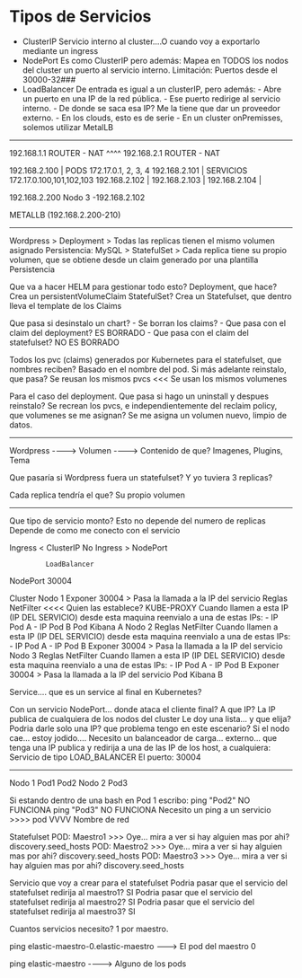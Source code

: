 # Tipos de Servicios

- ClusterIP         Servicio interno al cluster....O cuando voy a exportarlo mediante un ingress
- NodePort          Es como ClusterIP pero además: Mapea en TODOS los nodos del cluster un puerto al servicio interno.
                        Limitación: Puertos desde el 30000-32###
- LoadBalancer      De entrada es igual a un clusterIP, pero además:
                        - Abre un puerto en una IP de la red pública.
                        - Ese puerto redirige al servicio interno.
                        - De donde se saca esa IP? Me la tiene que dar un proveedor externo.
                            - En los clouds, esto es de serie
                        - En un cluster onPremisses, solemos utilizar MetalLB



-----

192.168.1.1   ROUTER - NAT
   ^^^^
192.168.2.1   ROUTER - NAT 

192.168.2.100       |   PODS        172.17.0.1, 2, 3, 4
192.168.2.101       |   SERVICIOS   172.17.0.100,101,102,103
192.168.2.102       |
192.168.2.103       |
192.168.2.104       |

192.168.2.200 Nodo 3 -192.168.2.102

METALLB (192.168.2.200-210)


-------
Wordpress > Deployment    > Todas las replicas tienen el mismo volumen asignado
    Persistencia:
MySQL     > StatefulSet   > Cada replica tiene su propio volumen, que se obtiene desde un claim generado por una plantilla
    Persistencia
    
Que va a hacer HELM para gestionar todo esto?
    Deployment, que hace?
        Crea un persistentVolumeClaim
    StatefulSet?
        Crea un Statefulset, que dentro lleva el template de los Claims
        
Que pasa si desinstalo un chart?
    - Se borran los claims?
        - Que pasa con el claim del deployment?  ES BORRADO 
        - Que pasa con el claim del statefulset? NO ES BORRADO

Todos los pvc (claims) generados por Kubernetes para el statefulset, que nombres reciben? Basado en el nombre del pod.
    Si más adelante reinstalo, que pasa? Se reusan los mismos pvcs <<< Se usan los mismos volumenes
    
Para el caso del deployment. Que pasa si hago un uninstall y despues reinstalo?
    Se recrean los pvcs, e independientemente del reclaim policy, que volumenes se me asignan?
        Se me asigna un volumen nuevo, limpio de datos.
        
        
---------------------

Wordpress
    ----> Volumen  ----> Contenido de que? Imagenes, Plugins, Tema

Que pasaría si Wordpress fuera un statefulset?
Y yo tuviera 3 replicas?


Cada replica tendría el que? Su propio volumen 

---------------------
Que tipo de servicio monto?
    Esto no depende del numero de replicas
    Depende de como me conecto con el servicio


Ingress < ClusterIP
No Ingress > NodePort
                
             LoadBalancer
    
NodePort 30004

Cluster
    Nodo 1
        Exponer 30004  > Pasa la llamada a la IP del servicio
        Reglas NetFilter <<<< Quien las establece? KUBE-PROXY
            Cuando llamen a esta IP (IP DEL SERVICIO) desde esta maquina
                reenvialo a una de estas IPs:
                    - IP Pod A
                    - IP Pod B
        Pod Kibana A
    Nodo 2
        Reglas NetFilter
            Cuando llamen a esta IP (IP DEL SERVICIO) desde esta maquina
                reenvialo a una de estas IPs:
                    - IP Pod A
                    - IP Pod B
        Exponer 30004  > Pasa la llamada a la IP del servicio
    Nodo 3
        Reglas NetFilter
            Cuando llamen a esta IP (IP DEL SERVICIO) desde esta maquina
                reenvialo a una de estas IPs:
                    - IP Pod A
                    - IP Pod B
        Exponer 30004  > Pasa la llamada a la IP del servicio
        Pod Kibana B

Service.... que es un service al final en Kubernetes?

Con un servicio NodePort... donde ataca el cliente final?
    A que IP?
        La IP publica de cualquiera de los nodos del cluster
        Le doy una lista... y que elija?
        Podria darle solo una IP? que problema tengo en este escenario?
            Si el nodo cae... estoy jodido....
        Necesito un balanceador de carga... externo... que tenga una IP publica
            y redirija a una de las IP de los host, a cualquiera:
                Servicio de tipo LOAD_BALANCER
    El puerto: 30004
    

----


Nodo 1
    Pod1
    Pod2
Nodo 2
    Pod3
    
Si estando dentro de una bash en Pod 1 escribo:
    ping "Pod2"  NO FUNCIONA
    ping "Pod3"  NO FUNCIONA
Necesito un ping a un servicio  >>>> pod
                        VVVV
                        Nombre de red
                        

Statefulset
    POD: Maestro1   >>> Oye... mira a ver si hay alguien mas por ahi? discovery.seed_hosts
    POD: Maestro2   >>> Oye... mira a ver si hay alguien mas por ahi? discovery.seed_hosts
    POD: Maestro3   >>> Oye... mira a ver si hay alguien mas por ahi? discovery.seed_hosts

Servicio que voy a crear para el statefulset
    Podria pasar que el servicio del statefulset redirija al maestro1? SI
    Podria pasar que el servicio del statefulset redirija al maestro2? SI
    Podria pasar que el servicio del statefulset redirija al maestro3? SI

Cuantos servicios necesito? 1 por maestro.



ping elastic-maestro-0.elastic-maestro
    ---> El pod del maestro 0
    
ping elastic-maestro
    ----> Alguno de los pods

